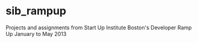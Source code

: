 sib_rampup
==========

Projects and assignments from Start Up Institute Boston's Developer Ramp Up January to May 2013